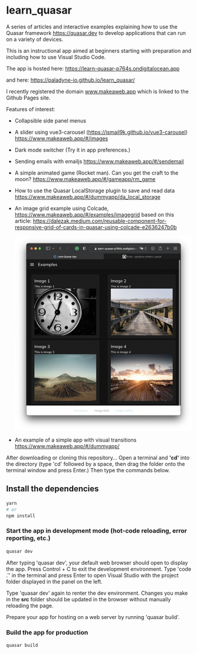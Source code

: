 # learn_quasar

A series of articles and interactive examples explaining how to use the Quasar framework https://quasar.dev to develop applications that can run on a variety of devices.

This is an instructional app aimed at beginners starting with preparation and including how to use Visual Studio Code.

The app is hosted here:
https://learn-quasar-p764s.ondigitalocean.app

and here:
https://paladyne-io.github.io/learn_quasar/

I recently registered the domain www.makeaweb.app which is linked to the Github Pages site.

Features of interest:
* Collapsible side panel menus
* A slider using vue3-carousel (https://ismail9k.github.io/vue3-carousel)
https://www.makeaweb.app/#/images
* Dark mode switcher (Try it in app preferences.)
* Sending emails with emailjs
https://www.makeaweb.app/#/sendemail
* A simple animated game (Rocket man). Can you get the craft to the moon?
https://www.makeaweb.app/#/gameapp/rm_game
* How to use the Quasar LocalStorage plugin to save and read data
https://www.makeaweb.app/#/dummyapp/da_local_storage
* An image grid example using Colcade,
https://www.makeaweb.app/#/examples/imagegrid
based on this article:
  https://dalezak.medium.com/reusable-component-for-responsive-grid-of-cards-in-quasar-using-colcade-e2636247b0b


  ![Card Grid screenshot](/public/images/learn_quasar_examples_screenshot.png)

* An example of a simple app with visual transitions
https://www.makeaweb.app/#/dummyapp/

After downloading or cloning this repository...
Open a terminal and <b>'cd'</b> into the directory (type 'cd' followed by a space, then drag the folder onto the terminal window and press Enter.) Then type the commands below.

## Install the dependencies
```bash
yarn
# or
npm install
```

### Start the app in development mode (hot-code reloading, error reporting, etc.)
```bash
quasar dev
```
After typing 'quasar dev', your default web browser should open to display the app.
Press Control + C to exit the development environment. Type 'code .'' in the terminal and press Enter to open Visual Studio with the project folder displayed in the panel on the left.

Type 'quasar dev' again to renter the dev environment. Changes you make in the <b>src</b> folder should be updated in the browser without manually reloading the page.

Prepare your app for hosting on a web server by running 'quasar build'.

### Build the app for production
```bash
quasar build
```

